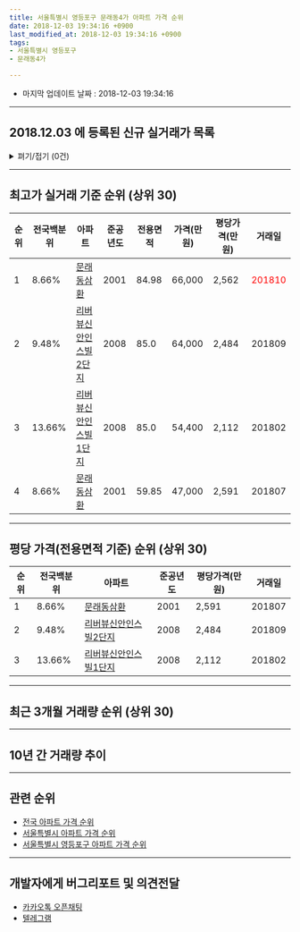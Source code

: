 ```yaml
---
title: 서울특별시 영등포구 문래동4가 아파트 가격 순위
date: 2018-12-03 19:34:16 +0900
last_modified_at: 2018-12-03 19:34:16 +0900
tags:
- 서울특별시 영등포구
- 문래동4가

---
```


* 마지막 업데이트 날짜 : 2018-12-03 19:34:16

---

## 2018.12.03 에 등록된 신규 실거래가 목록

<details>
<summary>펴기/접기 (0건)</summary>
<div markdown="1">

|아파트|전국백분위|준공년도|전용면적|가격(만원)|평당가격(만원)|거래일|
|---|---|---|---|---|---|---|
|없음|||||||


</div>
</details>

---

## 최고가 실거래 기준 순위 (상위 30)


|순위|전국백분위|아파트|준공년도|전용면적|가격(만원)|평당가격(만원)|거래일|
|---|---|---|---|---|---|---|---|
|1|8.66%|[문래동삼환](https://search.naver.com/search.naver?query=%EC%84%9C%EC%9A%B8%ED%8A%B9%EB%B3%84%EC%8B%9C+%EC%98%81%EB%93%B1%ED%8F%AC%EA%B5%AC+%EB%AC%B8%EB%9E%98%EB%8F%994%EA%B0%80+%EB%AC%B8%EB%9E%98%EB%8F%99%EC%82%BC%ED%99%98)|2001|84.98|66,000|2,562|<span style="color:red">201810</span>|
|2|9.48%|[리버뷰신안인스빌2단지](https://search.naver.com/search.naver?query=%EC%84%9C%EC%9A%B8%ED%8A%B9%EB%B3%84%EC%8B%9C+%EC%98%81%EB%93%B1%ED%8F%AC%EA%B5%AC+%EB%AC%B8%EB%9E%98%EB%8F%994%EA%B0%80+%EB%A6%AC%EB%B2%84%EB%B7%B0%EC%8B%A0%EC%95%88%EC%9D%B8%EC%8A%A4%EB%B9%8C2%EB%8B%A8%EC%A7%80)|2008|85.0|64,000|2,484|201809|
|3|13.66%|[리버뷰신안인스빌1단지](https://search.naver.com/search.naver?query=%EC%84%9C%EC%9A%B8%ED%8A%B9%EB%B3%84%EC%8B%9C+%EC%98%81%EB%93%B1%ED%8F%AC%EA%B5%AC+%EB%AC%B8%EB%9E%98%EB%8F%994%EA%B0%80+%EB%A6%AC%EB%B2%84%EB%B7%B0%EC%8B%A0%EC%95%88%EC%9D%B8%EC%8A%A4%EB%B9%8C1%EB%8B%A8%EC%A7%80)|2008|85.0|54,400|2,112|201802|
|4|8.66%|[문래동삼환](https://search.naver.com/search.naver?query=%EC%84%9C%EC%9A%B8%ED%8A%B9%EB%B3%84%EC%8B%9C+%EC%98%81%EB%93%B1%ED%8F%AC%EA%B5%AC+%EB%AC%B8%EB%9E%98%EB%8F%994%EA%B0%80+%EB%AC%B8%EB%9E%98%EB%8F%99%EC%82%BC%ED%99%98)|2001|59.85|47,000|2,591|201807|


---

## 평당 가격(전용면적 기준) 순위 (상위 30)


|순위|전국백분위|아파트|준공년도|평당가격(만원)|거래일|
|---|---|---|---|---|---|
|1|8.66%|[문래동삼환](https://search.naver.com/search.naver?query=%EC%84%9C%EC%9A%B8%ED%8A%B9%EB%B3%84%EC%8B%9C+%EC%98%81%EB%93%B1%ED%8F%AC%EA%B5%AC+%EB%AC%B8%EB%9E%98%EB%8F%994%EA%B0%80+%EB%AC%B8%EB%9E%98%EB%8F%99%EC%82%BC%ED%99%98)|2001|2,591|201807|
|2|9.48%|[리버뷰신안인스빌2단지](https://search.naver.com/search.naver?query=%EC%84%9C%EC%9A%B8%ED%8A%B9%EB%B3%84%EC%8B%9C+%EC%98%81%EB%93%B1%ED%8F%AC%EA%B5%AC+%EB%AC%B8%EB%9E%98%EB%8F%994%EA%B0%80+%EB%A6%AC%EB%B2%84%EB%B7%B0%EC%8B%A0%EC%95%88%EC%9D%B8%EC%8A%A4%EB%B9%8C2%EB%8B%A8%EC%A7%80)|2008|2,484|201809|
|3|13.66%|[리버뷰신안인스빌1단지](https://search.naver.com/search.naver?query=%EC%84%9C%EC%9A%B8%ED%8A%B9%EB%B3%84%EC%8B%9C+%EC%98%81%EB%93%B1%ED%8F%AC%EA%B5%AC+%EB%AC%B8%EB%9E%98%EB%8F%994%EA%B0%80+%EB%A6%AC%EB%B2%84%EB%B7%B0%EC%8B%A0%EC%95%88%EC%9D%B8%EC%8A%A4%EB%B9%8C1%EB%8B%A8%EC%A7%80)|2008|2,112|201802|


---

## 최근 3개월 거래량 순위 (상위 30)


<div style="width:100%;">
    <canvas id="deal_count_ranking" height="250"></canvas>
</div>


<script>
new Chart(document.getElementById("deal_count_ranking"), {
    type: 'horizontalBar',
    data: {
        labels: ['문래동삼환'],
        datasets: [{
            label: '실거래 수',
            data: [2],
            borderColor: "rgba(255, 0, 128, 1)",
            backgroundColor: "rgba(255, 0, 128, 0.5)",
            fill: false,
        }]
    },
    options: {
        responsive: true,
        title: {
            display: true,
            text: '최근 3개월 거래량 순위'
        },
        tooltips: {
            mode: 'index',
            intersect: false,
            callbacks: {
                title: function(tooltipItems, data) {
                    return "실거래 수:";
                },
                label: function(tooltipItem, data) {
                    return data.labels[tooltipItem.index] + ": " + tooltipItem.xLabel;
                }
            }
        },
        hover: {
            mode: 'nearest',
            intersect: true
        },
        scales: {
            xAxes: [{
                display: true,
                scaleLabel: {
                    display: true,
                    labelString: '실거래 수'
                },
                ticks: {
                    suggestedMin: 0,
                }
            }],
            yAxes: [{
                display: true,
                ticks: {
                    autoSkip: false,
                    callback: function(value, index, values) {
                        if (value.length > 15)
                            return value.substr(0, 13) + "...";
                        else
                            return value;
                    }
                },
                scaleLabel: {
                    display: false,
                }
            }]
        }
    }
});

</script>


---

## 10년 간 거래량 추이


<div style="width:100%;">
    <canvas id="deal_progress" height="250"></canvas>
</div>

<script>
new Chart(document.getElementById("deal_progress"), {
    type: 'line',
    data: {
        labels: ['200812','200901','200902','200903','200904','200905','200906','200907','200908','200909','200910','200911','200912','201001','201002','201003','201004','201005','201006','201007','201008','201009','201010','201011','201012','201101','201102','201103','201104','201105','201106','201107','201108','201109','201110','201111','201112','201201','201202','201203','201204','201205','201206','201207','201208','201209','201210','201211','201212','201301','201302','201303','201304','201305','201306','201307','201308','201309','201310','201311','201312','201401','201402','201403','201404','201405','201406','201407','201408','201409','201410','201411','201412','201501','201502','201503','201504','201505','201506','201507','201508','201509','201510','201511','201512','201601','201602','201603','201604','201605','201606','201607','201608','201609','201610','201611','201612','201701','201702','201703','201704','201705','201706','201707','201708','201709','201710','201711','201712','201801','201802','201803','201804','201805','201806','201807','201808','201809','201810','201811','201812'],
        datasets: [{
            label: '실거래 수',
            pointRadius: 1,
            data: [0, 1, 0, 3, 4, 1, 1, 4, 9, 1, 4, 0, 1, 2, 0, 1, 1, 1, 0, 0, 2, 0, 0, 1, 0, 3, 1, 1, 2, 0, 1, 3, 2, 2, 0, 1, 1, 0, 6, 0, 2, 0, 0, 0, 1, 1, 1, 1, 1, 1, 0, 2, 1, 2, 3, 3, 3, 2, 4, 2, 0, 2, 8, 4, 1, 3, 3, 3, 1, 4, 5, 5, 0, 4, 3, 6, 9, 6, 4, 4, 3, 2, 4, 5, 2, 1, 3, 3, 3, 6, 10, 8, 1, 8, 9, 5, 2, 3, 1, 5, 7, 5, 7, 9, 2, 2, 0, 5, 2, 7, 5, 2, 3, 1, 3, 4, 2, 1, 2, 0, 0],
            borderColor: "rgba(255, 201, 14, 1)",
            backgroundColor: "rgba(255, 201, 14, 0.5)",
            fill: true,
        }]
    },
    options: {
        responsive: true,
        title: {
            display: true,
            text: '10년간 거래량 추이'
        },
        tooltips: {
            mode: 'index',
            intersect: false,
        },
        hover: {
            mode: 'nearest',
            intersect: true
        },
        scales: {
            xAxes: [{
                display: true,
                scaleLabel: {
                    display: true,
                    labelString: '년/월'
                }
            }],
            yAxes: [{
                display: true,
                ticks: {
                    suggestedMin: 0,
                },
                scaleLabel: {
                    display: true,
                    labelString: '실거래 수'
                }
            }]
        }
    }
});

</script>


---

## 관련 순위

- [전국 아파트 가격 순위](https://inasie.github.io/apt-ranking/전국)
- [서울특별시 아파트 가격 순위](https://inasie.github.io/apt-ranking/서울특별시)
- [서울특별시 영등포구 아파트 가격 순위](https://inasie.github.io/apt-ranking/서울특별시-영등포구)


---

## 개발자에게 버그리포트 및 의견전달

- [카카오톡 오픈채팅](https://open.kakao.com/o/gLJUAP4)
- [텔레그램](https://t.me/inasie)

